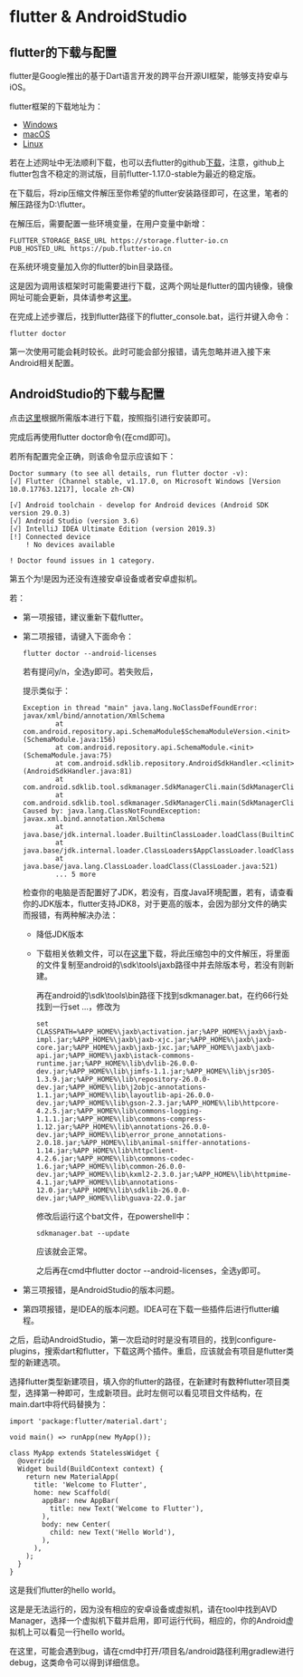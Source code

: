 # flutter & AndroidStudio

## flutter的下载与配置

flutter是Google推出的基于Dart语言开发的跨平台开源UI框架，能够支持安卓与iOS。

flutter框架的下载地址为：

* [Windows](https://flutter.dev/docs/development/tools/sdk/releases?tab=windows)
* [macOS](https://flutter.dev/docs/development/tools/sdk/releases?tab=macos)
* [Linux](https://flutter.dev/docs/development/tools/sdk/releases?tab=linux)

若在上述网址中无法顺利下载，也可以去flutter的github[下载](https://github.com/flutter/flutter)，注意，github上flutter包含不稳定的测试版，目前flutter-1.17.0-stable为最近的稳定版。

在下载后，将zip压缩文件解压至你希望的flutter安装路径即可，在这里，笔者的解压路径为D:\flutter。

在解压后，需要配置一些环境变量，在用户变量中新增：

```
FLUTTER_STORAGE_BASE_URL https://storage.flutter-io.cn
PUB_HOSTED_URL https://pub.flutter-io.cn
```

在系统环境变量加入你的flutter的bin目录路径。

这是因为调用该框架时可能需要进行下载，这两个网址是flutter的国内镜像，镜像网址可能会更新，具体请参考[这里](https://github.com/flutter/flutter/wiki/Using-Flutter-in-China)。

在完成上述步骤后，找到flutter路径下的flutter_console.bat，运行并键入命令：

```
flutter doctor
```

第一次使用可能会耗时较长。此时可能会部分报错，请先忽略并进入接下来Android相关配置。

## AndroidStudio的下载与配置

点击[这里](https://developer.android.com/studio/index.html)根据所需版本进行下载，按照指引进行安装即可。

完成后再使用flutter doctor命令(在cmd即可)。

若所有配置完全正确，则该命令显示应该如下：

```
Doctor summary (to see all details, run flutter doctor -v):
[√] Flutter (Channel stable, v1.17.0, on Microsoft Windows [Version 10.0.17763.1217], locale zh-CN)

[√] Android toolchain - develop for Android devices (Android SDK version 29.0.3)
[√] Android Studio (version 3.6)
[√] IntelliJ IDEA Ultimate Edition (version 2019.3)
[!] Connected device
    ! No devices available

! Doctor found issues in 1 category.
```

第五个为!是因为还没有连接安卓设备或者安卓虚拟机。

若：

* 第一项报错，建议重新下载flutter。

* 第二项报错，请键入下面命令：

  ```
  flutter doctor --android-licenses
  ```

  若有提问y/n，全选y即可。若失败后，

  提示类似于：

  ```
  Exception in thread "main" java.lang.NoClassDefFoundError: javax/xml/bind/annotation/XmlSchema
          at com.android.repository.api.SchemaModule$SchemaModuleVersion.<init>(SchemaModule.java:156)
          at com.android.repository.api.SchemaModule.<init>(SchemaModule.java:75)
          at com.android.sdklib.repository.AndroidSdkHandler.<clinit>(AndroidSdkHandler.java:81)
          at com.android.sdklib.tool.sdkmanager.SdkManagerCli.main(SdkManagerCli.java:73)
          at com.android.sdklib.tool.sdkmanager.SdkManagerCli.main(SdkManagerCli.java:48)
  Caused by: java.lang.ClassNotFoundException: javax.xml.bind.annotation.XmlSchema
          at java.base/jdk.internal.loader.BuiltinClassLoader.loadClass(BuiltinClassLoader.java:583)
          at java.base/jdk.internal.loader.ClassLoaders$AppClassLoader.loadClass(ClassLoaders.java:178)
          at java.base/java.lang.ClassLoader.loadClass(ClassLoader.java:521)
          ... 5 more
  ```

  检查你的电脑是否配置好了JDK，若没有，百度Java环境配置，若有，请查看你的JDK版本，flutter支持JDK8，对于更高的版本，会因为部分文件的确实而报错，有两种解决办法：

  * 降低JDK版本

  * 下载相关依赖文件，可以在[这里]()下载，将此压缩包中的文件解压，将里面的文件复制至android的\sdk\tools\jaxb路径中并去除版本号，若没有则新建。

    再在android的\sdk\tools\bin路径下找到sdkmanager.bat，在约66行处找到一行set ...，修改为

    ```
    set CLASSPATH=%APP_HOME%\jaxb\activation.jar;%APP_HOME%\jaxb\jaxb-impl.jar;%APP_HOME%\jaxb\jaxb-xjc.jar;%APP_HOME%\jaxb\jaxb-core.jar;%APP_HOME%\jaxb\jaxb-jxc.jar;%APP_HOME%\jaxb\jaxb-api.jar;%APP_HOME%\jaxb\istack-commons-runtime.jar;%APP_HOME%\lib\dvlib-26.0.0-dev.jar;%APP_HOME%\lib\jimfs-1.1.jar;%APP_HOME%\lib\jsr305-1.3.9.jar;%APP_HOME%\lib\repository-26.0.0-dev.jar;%APP_HOME%\lib\j2objc-annotations-1.1.jar;%APP_HOME%\lib\layoutlib-api-26.0.0-dev.jar;%APP_HOME%\lib\gson-2.3.jar;%APP_HOME%\lib\httpcore-4.2.5.jar;%APP_HOME%\lib\commons-logging-1.1.1.jar;%APP_HOME%\lib\commons-compress-1.12.jar;%APP_HOME%\lib\annotations-26.0.0-dev.jar;%APP_HOME%\lib\error_prone_annotations-2.0.18.jar;%APP_HOME%\lib\animal-sniffer-annotations-1.14.jar;%APP_HOME%\lib\httpclient-4.2.6.jar;%APP_HOME%\lib\commons-codec-1.6.jar;%APP_HOME%\lib\common-26.0.0-dev.jar;%APP_HOME%\lib\kxml2-2.3.0.jar;%APP_HOME%\lib\httpmime-4.1.jar;%APP_HOME%\lib\annotations-12.0.jar;%APP_HOME%\lib\sdklib-26.0.0-dev.jar;%APP_HOME%\lib\guava-22.0.jar
    
    ```

    修改后运行这个bat文件，在powershell中：

    ```
    sdkmanager.bat --update
    ```

    应该就会正常。

    之后再在cmd中flutter doctor  --android-licenses，全选y即可。

* 第三项报错，是AndroidStudio的版本问题。

* 第四项报错，是IDEA的版本问题。IDEA可在下载一些插件后进行flutter编程。

之后，启动AndroidStudio，第一次启动时时是没有项目的，找到configure-plugins，搜索dart和flutter，下载这两个插件。重启，应该就会有项目是flutter类型的新建选项。

选择flutter类型新建项目，填入你的flutter的路径，在新建时有数种flutter项目类型，选择第一种即可，生成新项目。此时左侧可以看见项目文件结构，在main.dart中将代码替换为：

```
import 'package:flutter/material.dart';

void main() => runApp(new MyApp());

class MyApp extends StatelessWidget {
  @override
  Widget build(BuildContext context) {
    return new MaterialApp(
      title: 'Welcome to Flutter',
      home: new Scaffold(
        appBar: new AppBar(
          title: new Text('Welcome to Flutter'),
        ),
        body: new Center(
          child: new Text('Hello World'),
        ),
      ),
    );
  }
}
```

这是我们flutter的hello world。

这是是无法运行的，因为没有相应的安卓设备或虚拟机，请在tool中找到AVD Manager，选择一个虚拟机下载并启用，即可运行代码，相应的，你的Android虚拟机上可以看见一行hello world。

在这里，可能会遇到bug，请在cmd中打开/项目名/android路径利用gradlew进行debug，这类命令可以得到详细信息。



